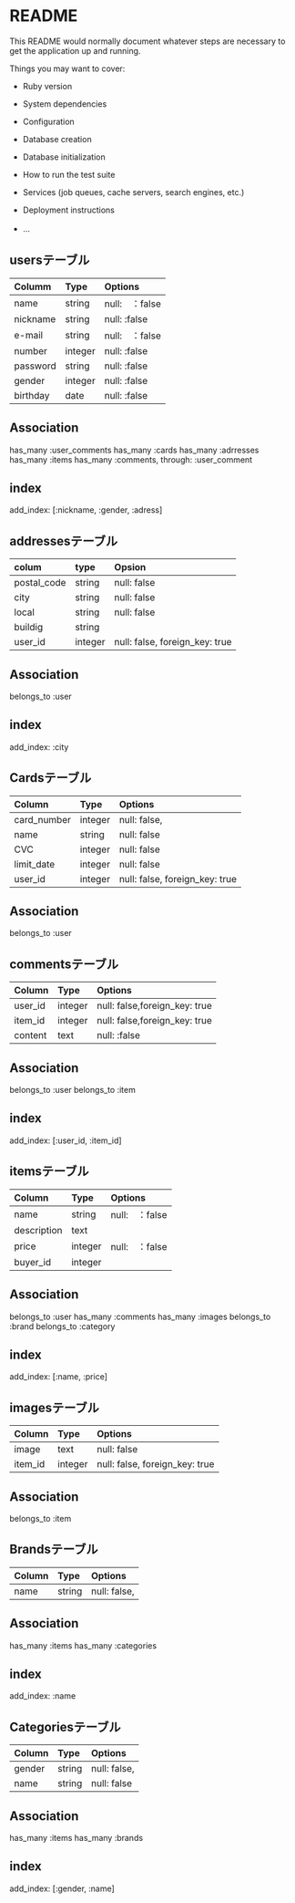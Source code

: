 # README

This README would normally document whatever steps are necessary to get the
application up and running.

Things you may want to cover:

* Ruby version

* System dependencies

* Configuration

* Database creation

* Database initialization

* How to run the test suite

* Services (job queues, cache servers, search engines, etc.)

* Deployment instructions

* ...
　
## usersテーブル
|Columm|Type|Options|
|:------|:----|:-------|
|name|string|null:　：false|
|nickname|string|null: :false|
|e-mail|string|null:　：false|
|number|integer|null: :false|
|password|string|null: :false|
|gender|integer|null: :false|
|birthday|date|null: :false|

## Association
has_many :user_comments
has_many :cards
has_many :adrresses
has_many :items
has_many :comments, through: :user_comment


## index
add_index: [:nickname, :gender, :adress]




## addressesテーブル
|colum|type|Opsion|
|:------|:----|:-------|
|postal_code|string|null: false|
|city|string|null: false|
|local|string|null: false|
|buildig|string||
|user_id|integer|null: false, foreign_key: true|

## Association
belongs_to :user

## index
add_index: :city




## Cardsテーブル
|Column|Type|Options|
|:------|:----|:-------|
|card_number|integer|null: false,|
|name|string|null: false|
|CVC|integer|null: false|
|limit_date|integer|null: false|
|user_id|integer|null: false, foreign_key: true|

## Association
belongs_to :user




## commentsテーブル
|Column|Type|Options|
|:------|:----|:-------|
|user_id|integer|null: false,foreign_key: true|
|item_id|integer|null: false,foreign_key: true|
|content|text|null: :false|

## Association
belongs_to :user
belongs_to :item

## index
add_index: [:user_id, :item_id]




## itemsテーブル
|Column|Type|Options|
|:------|:----|:-------|
|name|string|null:　：false|
|description|text||
|price|integer|null:　：false|
|buyer_id|integer||

## Association
belongs_to :user
has_many :comments
has_many :images
belongs_to :brand
belongs_to :category

## index
add_index: [:name, :price]




## imagesテーブル
|Column|Type|Options|
|:------|:----|:-------|
|image|text|null: false|
|item_id|integer|null: false, foreign_key: true|

## Association
belongs_to :item




## Brandsテーブル
|Column|Type|Options|
|:------|:----|:-------|
|name|string|null: false,|

## Association
has_many :items
has_many :categories

## index
add_index: :name




## Categoriesテーブル
|Column|Type|Options|
|:------|:----|:-------|
|gender|string|null: false,|
|name|string|null: false|

## Association
has_many :items
has_many :brands

## index
add_index: [:gender, :name]

